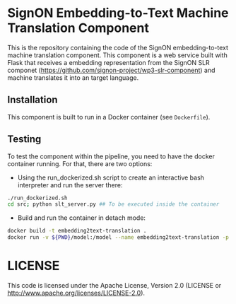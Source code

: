 # SignON Embedding-to-Text Machine Translation Component

This is the repository containing the code of the SignON embedding-to-text machine translation component.
This component is a web service built with Flask that receives a embedding representation from the SignON SLR componet (https://github.com/signon-project/wp3-slr-component) and machine translates it into an target language.

## Installation

This component is built to run in a Docker container (see `Dockerfile`).

## Testing

To test the component within the pipeline, you need to have the docker container running. For that, there are two options:

- Using the run_dockerized.sh script to create an interactive bash interpreter and run the server there:

```bash
./run_dockerized.sh
cd src; python slt_server.py ## To be executed inside the container
```

- Build and run the container in detach mode:
  
```bash
docker build -t embedding2text-translation .
docker run -v ${PWD}/model:/model --name embedding2text-translation -p 5001:5001 -d embedding2text-translation
```

# LICENSE

This code is licensed under the Apache License, Version 2.0 (LICENSE or http://www.apache.org/licenses/LICENSE-2.0).

